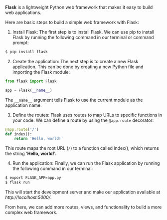 **Flask** is a lightweight Python web framework that makes it easy to build web applications.

Here are basic steps to build a simple web framework with Flask:

1. Install Flask: The first step is to install Flask. We can use pip to install Flask by running the following command in our terminal or command prompt:
```bash
$ pip install flask
```

2. Create the application: The next step is to create a new Flask application. This can be done by creating a new Python file and importing the Flask module:
```python
from flask import Flask

app = Flask(__name__)
```
The `__name__` argument tells Flask to use the current module as the application name.

3. Define the routes: Flask uses routes to map URLs to specific functions in your code. We can define a route by using the `@app.route` decorator:
```python
@app.route('/')
def index():
    return 'Hello, world!'
```
This route maps the root URL (`/`) to a function called index(), which returns the string '**Hello, world!**'.

4. Run the application: Finally, we can run the Flask application by running the following command in our terminal:
```bash
$ export FLASK_APP=app.py
$ flask run
```
This will start the development server and make our application available at *http://localhost:5000/*.

From here, we can add more routes, views, and functionality to build a more complex web framework.
